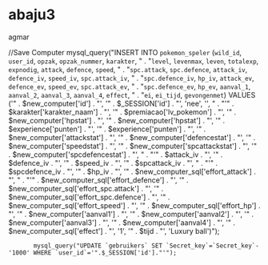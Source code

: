 # abaju3
agmar 

 //Save Computer
        mysql_query("INSERT INTO `pokemon_speler` (`wild_id`, `user_id`, `opzak`, `opzak_nummer`, `karakter`, "
                                        . "`level`, `levenmax`, `leven`, `totalexp`, `expnodig`, `attack`, `defence`, `speed`, "
                                        . "`spc.attack`, `spc.defence`, `attack_iv`, `defence_iv`, `speed_iv`, `spc.attack_iv`, "
                                        . "`spc.defence_iv`, `hp_iv`, `attack_ev`, `defence_ev`, `speed_ev`, `spc.attack_ev`, "
                                        . "`spc.defence_ev`, `hp_ev`, `aanval_1`, `aanval_2`, `aanval_3`, `aanval_4`, `effect`, "
                                        . "`ei`, `ei_tijd`, `gevongenmet`) VALUES ('" . $new_computer['id'] . "', '" . $_SESSION['id'] . "', 'nee', '', "
                                        . "'" . $karakter['karakter_naam'] . "', '" . $premiacao['lv_pokemon'] . "', '"
                                        . $new_computer['hpstat'] . "', '" . $new_computer['hpstat'] . "', '" . $experience['punten']
                                        . "', '" . $experience['punten'] . "', '" . $new_computer['attackstat'] . "', '"
                                        . $new_computer['defencestat'] . "', '" . $new_computer['speedstat'] . "', '"
                                        . $new_computer['spcattackstat'] . "', '" . $new_computer['spcdefencestat'] . "', "
                                        . "'" . $attack_iv . "', '" . $defence_iv . "', '" . $speed_iv . "', '" . $spcattack_iv . "', "
                                        . "'" . $spcdefence_iv . "', '" . $hp_iv . "', '" . $new_computer_sql['effort_attack'] . "', "
                                        . "'" . $new_computer_sql['effort_defence'] . "', '" . $new_computer_sql['effort_spc.attack']
                                        . "', '" . $new_computer_sql['effort_spc.defence'] . "', '" . $new_computer_sql['effort_speed']
                                        . "', '" . $new_computer_sql['effort_hp'] . "', '" . $new_computer['aanval1'] . "', '"
                                        . $new_computer['aanval2'] . "', '" . $new_computer['aanval3'] . "', '" . $new_computer['aanval4']
                                        . "', '" . $new_computer_sql['effect'] . "', '1', '" . $tijd . "', 'Luxury ball')");

		   mysql_query("UPDATE `gebruikers` SET `Secret_key`=`Secret_key`-'1000' WHERE `user_id`='".$_SESSION['id']."'");
